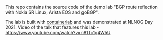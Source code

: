 This repo contains the source code of the demo lab "BGP route reflection with Nokia SR Linux, Arista EOS and goBGP".

The lab is built with [containerlab](https://containerlab.srlinux.dev) and was demonstrated at NLNOG Day 2021. Video of the talk that features this lab - https://www.youtube.com/watch?v=n81Tc1g4W5U

